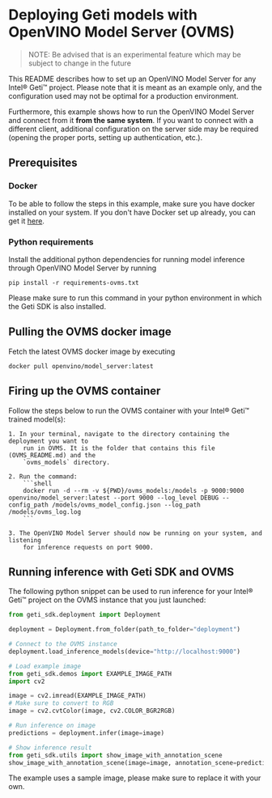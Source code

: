 # Deploying Geti models with OpenVINO Model Server (OVMS)
> NOTE: Be advised that is an experimental feature which may be subject to change in
> the future

This README describes how to set up an OpenVINO Model Server for any Intel® Geti™
project. Please note that it is meant as an example only, and the configuration used
may not be optimal for a production environment.

Furthermore, this example shows how to run the OpenVINO Model Server and connect from it
**from the same system**. If you want to connect with a different client, additional
configuration on the server side may be required (opening the proper ports,
setting up authentication, etc.).

## Prerequisites
### Docker
To be able to follow the steps in this example, make sure you have docker installed on
your system. If you don't have Docker set up already, you can get it
[here](https://docs.docker.com/get-docker/).
### Python requirements
Install the additional python dependencies for running model inference through
OpenVINO Model Server by running
```shell
pip install -r requirements-ovms.txt
```

Please make sure to run this command in your python environment in which the Geti SDK
is also installed.

## Pulling the OVMS docker image
Fetch the latest OVMS docker image by executing
```shell
docker pull openvino/model_server:latest
```

## Firing up the OVMS container
Follow the steps below to run the OVMS container with your Intel® Geti™ trained
model(s):

    1. In your terminal, navigate to the directory containing the deployment you want to
        run in OVMS. It is the folder that contains this file (OVMS_README.md) and the
        `ovms_models` directory.

    2. Run the command:
        ```shell
        docker run -d --rm -v ${PWD}/ovms_models:/models -p 9000:9000 openvino/model_server:latest --port 9000 --log_level DEBUG --config_path /models/ovms_model_config.json --log_path /models/ovms_log.log
        ```

    3. The OpenVINO Model Server should now be running on your system, and listening
        for inference requests on port 9000.

## Running inference with Geti SDK and OVMS
The following python snippet can be used to run inference for your Intel® Geti™ project
on the OVMS instance that you just launched:
```python
from geti_sdk.deployment import Deployment

deployment = Deployment.from_folder(path_to_folder="deployment")

# Connect to the OVMS instance
deployment.load_inference_models(device="http://localhost:9000")

# Load example image
from geti_sdk.demos import EXAMPLE_IMAGE_PATH
import cv2

image = cv2.imread(EXAMPLE_IMAGE_PATH)
# Make sure to convert to RGB
image = cv2.cvtColor(image, cv2.COLOR_BGR2RGB)

# Run inference on image
predictions = deployment.infer(image=image)

# Show inference result
from geti_sdk.utils import show_image_with_annotation_scene
show_image_with_annotation_scene(image=image, annotation_scene=predictions);
```

The example uses a sample image, please make sure to replace it with your own.
